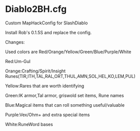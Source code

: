 # Diablo2BH.cfg
Custom MapHackConfig for SlashDiablo

Install Rob's 0.1.5S and replace the config.

Changes:

Used colors are Red/Orange/Yellow/Green/Blue/Purple/White

Red:Um-Gul

Orange:Crafting/Spirit/Insight Runes(TIR,ITH,TAL,RAL,ORT,THUL,AMN,SOL,HEL,KO,LEM,PUL)

Yellow:Rares that are worth identifying

Green:IK armor,Tal armor, griswold set items, Rune names

Blue:Magical items that can roll something useful/valuable

Purple:Vex/Ohm+ and extra special items

White:RuneWord bases
